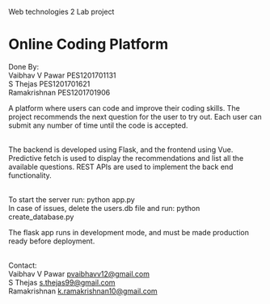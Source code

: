 Web technologies 2 Lab project<br/>
# Online Coding Platform<br/>
Done By:<br/>
  Vaibhav V Pawar   PES1201701131<br/>
  S Thejas          PES1201701621<br/>
  Ramakrishnan      PES1201701906<br/>
 
A platform where users can code and improve their coding skills. The project recommends the next question for the user to try out. Each user can submit any number of time until the code is accepted.<br/><br/>

The backend is developed using Flask, and the frontend using Vue.<br/>
Predictive fetch is used to display the recommendations and list all the available questions.
REST APIs are used to implement the back end functionality.<br/><br/>

To start the server run: python app.py<br/>
In case of issues, delete the users.db file and run: python create_database.py<br/>

The flask app runs in development mode, and must be made production ready before deployment.<br/><br/>

Contact:<br/>
  Vaibhav V Pawar  pvaibhavv12@gmail.com<br/>
  S Thejas     s.thejas99@gmail.com<br/>
  Ramakrishnan k.ramakrishnan10@gmail.com<br/>
